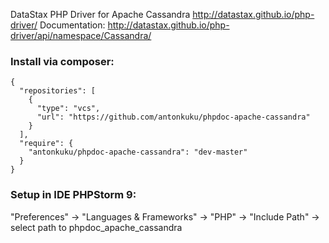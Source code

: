 DataStax PHP Driver for Apache Cassandra http://datastax.github.io/php-driver/
Documentation: http://datastax.github.io/php-driver/api/namespace/Cassandra/

### Install via composer:

```
{
  "repositories": [
    {
      "type": "vcs",
      "url": "https://github.com/antonkuku/phpdoc-apache-cassandra"
    }
  ],
  "require": {
    "antonkuku/phpdoc-apache-cassandra": "dev-master"
  }
}
```

### Setup in IDE PHPStorm 9:

"Preferences" -> "Languages & Frameworks" -> "PHP" -> "Include Path" -> select path to phpdoc_apache_cassandra